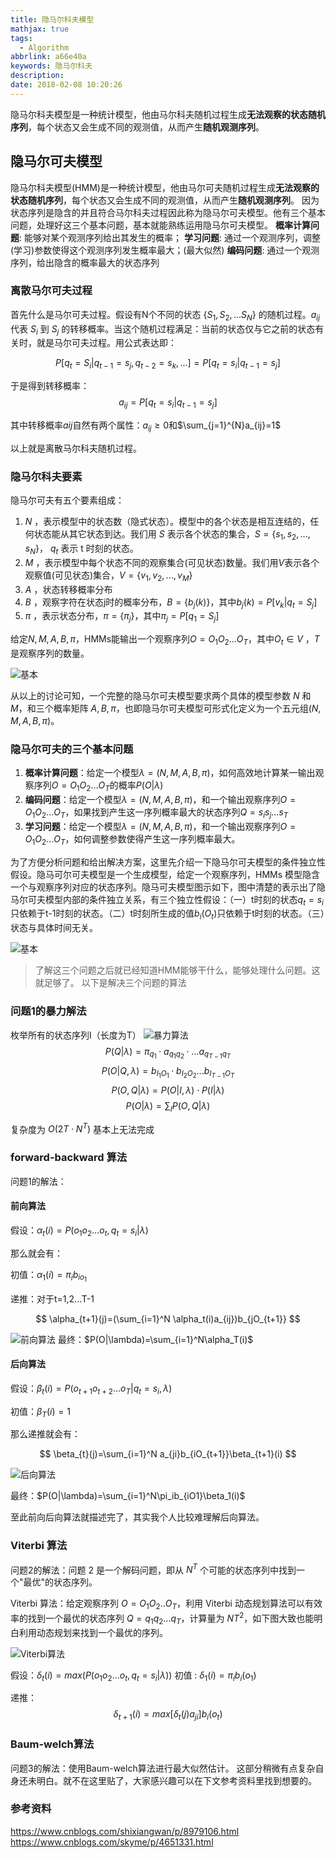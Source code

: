 ```yaml
---
title: 隐马尔科夫模型
mathjax: true
tags:
  - Algorithm
abbrlink: a66e40a
keywords: 隐马尔科夫
description: 
date: 2018-02-08 10:20:26
---
```


隐马尔科夫模型是一种统计模型，他由马尔科夫随机过程生成**无法观察的状态随机序列**，每个状态又会生成不同的观测值，从而产生**随机观测序列**。

<!-- more -->


## 隐马尔可夫模型
隐马尔科夫模型(HMM)是一种统计模型，他由马尔可夫随机过程生成**无法观察的状态随机序列**，每个状态又会生成不同的观测值，从而产生**随机观测序列**。
因为状态序列是隐含的并且符合马尔科夫过程因此称为隐马尔可夫模型。他有三个基本问题，处理好这三个基本问题，基本就能熟练运用隐马尔可夫模型。
**概率计算问题**: 能够对某个观测序列给出其发生的概率；
**学习问题**: 通过一个观测序列，调整(学习)参数使得这个观测序列发生概率最大；(最大似然)
**编码问题**: 通过一个观测序列，给出隐含的概率最大的状态序列

### 离散马尔可夫过程
首先什么是马尔可夫过程。假设有N个不同的状态 $\{S_1,S_2,...S_N\}$ 的随机过程。$a_{ij}$ 代表 $S_i$ 到 $S_j$ 的转移概率。当这个随机过程满足：当前的状态仅与它之前的状态有关时，就是马尔可夫过程。用公式表达即：

$$
P[q_t=S_i|q_{t-1}=s_j,q_{t-2}=s_k,...] = P[q_t=s_i|q_{t-1}=s_j]
$$

于是得到转移概率：
$$
a_{ij}=P[q_t=s_i|q_{t-1}=s_j]
$$

其中转移概率$a{ij}$自然有两个属性：$a_{ij}\geq0$和$\sum_{j=1}^{N}a_{ij}=1$

以上就是离散马尔科夫随机过程。

### 隐马尔科夫要素
隐马尔可夫有五个要素组成：

1. $N$ ，表示模型中的状态数（隐式状态）。模型中的各个状态是相互连结的，任何状态能从其它状态到达。我们用 $S$ 表示各个状态的集合，$S=\{s_1,s_2,...,s_N\}$， $q_t$ 表示 t 时刻的状态。
2. $M$ ，表示模型中每个状态不同的观察集合(可见状态)数量。我们用$V$表示各个观察值(可见状态)集合，$V=\{v_1,v_2,...,v_M\}$
3. $A$ ，状态转移概率分布
4. $B$ ，观察字符在状态j时的概率分布，$B=\{b_j(k)\}$，其中$b_j(k)=P[v_k|q_t=S_j]$
5. $\pi$ ，表示状态分布，$\pi=\{\pi_j\}$，其中$\pi_j=P[q_1=S_j]$

给定$N,M,A,B,\pi$，HMMs能输出一个观察序列$O=O_1O_2...O_T$，其中$O_t\in V$ ，$T$ 是观察序列的数量。

![基本](./base.jpg)

从以上的讨论可知，一个完整的隐马尔可夫模型要求两个具体的模型参数 $N$ 和 $M$，和三个概率矩阵 $A,B,π$，也即隐马尔可夫模型可形式化定义为一个五元组$(N,M,A,B,π)$。

### 隐马尔可夫的三个基本问题

1. **概率计算问题**：给定一个模型$\lambda=(N,M,A,B,\pi)$，如何高效地计算某一输出观察序列$O=O_1O_2...O_T$的概率$P(O|\lambda)$
2. **编码问题**：给定一个模型$\lambda=(N,M,A,B,\pi)$，和一个输出观察序列$O=O_1O_2...O_T$，如果找到产生这一序列概率最大的状态序列$Q=s_is_j...s_T$
3. **学习问题**：给定一个模型$\lambda=(N,M,A,B,\pi)$，和一个输出观察序列$O=O_1O_2...O_T$，如何调整参数使得产生这一序列概率最大。

为了方便分析问题和给出解决方案，这里先介绍一下隐马尔可夫模型的条件独立性假设。隐马可尔可夫模型是一个生成模型，给定一个观察序列，HMMs 模型隐含一个与观察序列对应的状态序列。隐马可夫模型图示如下，图中清楚的表示出了隐马尔可夫模型内部的条件独立关系，有三个独立性假设：（一）t时刻的状态$q_t=s_i$只依赖于t-1时刻的状态。（二）t时刻所生成的值$b_i(O_t)$只依赖于t时刻的状态。（三）状态与具体时间无关。

![基本](./解释.jpg)


> 了解这三个问题之后就已经知道HMM能够干什么，能够处理什么问题。这就足够了。
>  以下是解决三个问题的算法

### 问题1的暴力解法
枚举所有的状态序列I（长度为T）
![暴力算法](./暴力.jpg)
 $$
P(Q|\lambda)=\pi_{q_1}\cdot a_{q_1q_2}\cdot...a_{q_{T-1}q_{T}}
$$
$$
P(O|Q,\lambda)=b_{I_1O_1}\cdot b_{I_2O_2}...b_{I_{T-1}O_T}
$$
$$
P(O,Q|\lambda)=P(O|I,\lambda)\cdot P(I|\lambda)
$$
$$
P(O|\lambda)=\sum_I P(O,Q|\lambda)
$$

复杂度为 $O(2T\cdot N^T)$ 基本上无法完成

### forward-backward 算法
问题1的解法：
#### 前向算法
假设：$\alpha_t(i)=P(o_1o_2...o_t,q_t=s_i|\lambda)$

那么就会有：

初值：$\alpha_1(i)=\pi_ib_{io_1}$

递推：对于t=1,2...T-1

$$
\alpha_{t+1}(j)=(\sum_{i=1}^N \alpha_t(i)a_{ij})b_{jO_{t+1}}
$$

![前向算法](./前向.jpg)
最终：$P(O|\lambda)=\sum_{i=1}^N\alpha_T(i)$

#### 后向算法
假设：$\beta_t(i)=P(o_{t+1}o_{t+2}...o_T|q_t=s_i,\lambda)$

初值：$\beta_T(i)=1$

那么递推就会有：

$$
\beta_{t}(j)=\sum_{i=1}^N a_{ji}b_{iO_{t+1}}\beta_{t+1}(i)
$$

![后向算法](./后向.jpg)

最终：$P(O|\lambda)=\sum_{i=1}^N\pi_ib_{iO1}\beta_1(i)$

至此前向后向算法就描述完了，其实我个人比较难理解后向算法。

### Viterbi 算法
问题2的解法：问题 2 是一个解码问题，即从 $N^T$ 个可能的状态序列中找到一个"最优"的状态序列。

Viterbi 算法：给定观察序列 $Ο=Ο_1Ο_2..Ο_T$，利用 Viterbi 动态规划算法可以有效率的找到一个最优的状态序列 $Q=q_1q_2...q_T$，计算量为 $NT^2$，如下图大致也能明白利用动态规划来找到一个最优的序列。


![Viterbi算法](./Viterbi.jpg)

假设：$\delta_t(i)=max(P(o_1o_2...o_t,q_t=s_i|\lambda))$
初值 : $\delta_1(i)=\pi_ib_i(o_1)$

递推：
$$
\delta_{t+1}(i) = max[\delta_t(j)a_{ji}]b_i(o_t)
$$

### Baum-welch算法
问题3的解法：使用Baum-welch算法进行最大似然估计。
这部分稍微有点复杂自身还未明白。就不在这里贴了，大家感兴趣可以在下文参考资料里找到想要的。



### 参考资料
https://www.cnblogs.com/shixiangwan/p/8979106.html
https://www.cnblogs.com/skyme/p/4651331.html



